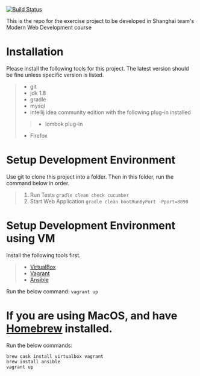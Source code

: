 [![Build Status](https://travis-ci.org/nerds-odd-e/bbuddy.svg?branch=master)](https://travis-ci.org/nerds-odd-e/bbuddy)

This is the repo for the exercise project to be developed in Shanghai team's Modern Web Development course

# Installation
Please install the following tools for this project. The latest version should be fine unless specific version is listed.
>* git
>* jdk 1.8
>* gradle
>* mysql
>* intellij idea community edition with the following plug-in installed
>>* lombok plug-in
>* Firefox

# Setup Development Environment
Use git to clone this project into a folder. Then in this folder, run the command below in order.
>1. Run Tests
`gradle clean check cucumber`
>2. Start Web Application
`gradle clean bootRunByPort -Pport=8090`

# Setup Development Environment using VM
Install the following tools first.
>* [VirtualBox](https://www.virtualbox.org/)
>* [Vagrant](https://www.vagrantup.com)
>* [Ansible](https://www.ansible.com/)

Run the below command:
`vagrant up`

# If you are using MacOS, and have [Homebrew](http://brew.sh/) installed.
Run the below commands:

    brew cask install virtualbox vagrant
    brew install ansible
    vagrant up
